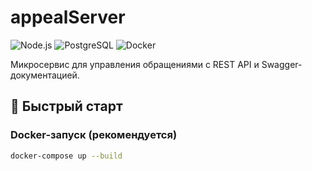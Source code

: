 # appealServer

![Node.js](https://img.shields.io/badge/Node.js-18+-green)
![PostgreSQL](https://img.shields.io/badge/PostgreSQL-15-blue)
![Docker](https://img.shields.io/badge/Docker-✔-brightgreen)

Микросервис для управления обращениями с REST API и Swagger-документацией.

## 🚀 Быстрый старт

### Docker-запуск (рекомендуется)
```bash
docker-compose up --build
